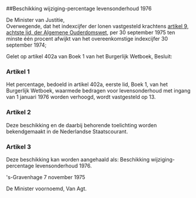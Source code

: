 <meta http-equiv='Content-Type' content='text/html; charset=utf-8' />

##Beschikking wijziging-percentage levensonderhoud 1976 

De Minister van Justitie,  
Overwegende, dat het indexcijfer der lonen vastgesteld krachtens [artikel 9, achtste lid, der Algemene Ouderdomswet](../../../../../../wet/algemene/ouderdomswet/BWBR0002221/README.md), per 30 september 1975 ten minste één procent afwijkt van het overeenkomstige indexcijfer 30 september 1974;

Gelet op artikel 402a van Boek 1 van het Burgerlijk Wetboek,
Besluit:    

### Artikel  1  

Het percentage, bedoeld in artikel 402a, eerste lid, Boek 1, van het Burgerlijk Wetboek, waarmede bedragen voor levensonderhoud met ingang van 1 januari 1976 worden verhoogd, wordt vastgesteld op 13. 

### Artikel  2  

Deze beschikking en de daarbij behorende toelichting worden bekendgemaakt in de Nederlandse Staatscourant. 

### Artikel  3  

Deze beschikking kan worden aangehaald als: Beschikking wijziging-percentage levensonderhoud 1976. 

's-Gravenhage 
7 november 1975    

De 
Minister voornoemd, 
Van Agt.      
